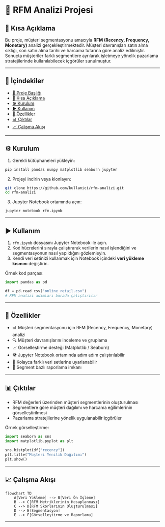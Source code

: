 # 📌 RFM Analizi Projesi

## 🔎 Kısa Açıklama
Bu proje, müşteri segmentasyonu amacıyla **RFM (Recency, Frequency, Monetary)** analizi gerçekleştirmektedir. Müşteri davranışları satın alma sıklığı, son satın alma tarihi ve harcama tutarına göre analiz edilmiştir. Sonuçta müşteriler farklı segmentlere ayrılarak işletmeye yönelik pazarlama stratejilerinde kullanılabilecek içgörüler sunulmuştur.

---

## 📂 İçindekiler
- [📌 Proje Başlığı](#-rfm-analizi-projesi)
- [🔎 Kısa Açıklama](#-kısa-açıklama)
- [⚙️ Kurulum](#️-kurulum)
- [▶️ Kullanım](#️-kullanım)
- [🌟 Özellikler](#-özellikler)
- [📊 Çıktılar](#-çıktılar)
- [📈 Çalışma Akışı](#-çalışma-akışı)

---

## ⚙️ Kurulum

1. Gerekli kütüphaneleri yükleyin:
```bash
pip install pandas numpy matplotlib seaborn jupyter
```

2. Projeyi indirin veya klonlayın:
```bash
git clone https://github.com/kullanici/rfm-analizi.git
cd rfm-analizi
```

3. Jupyter Notebook ortamında açın:
```bash
jupyter notebook rfm.ipynb
```

---

## ▶️ Kullanım

1. `rfm.ipynb` dosyasını Jupyter Notebook ile açın.  
2. Kod hücrelerini sırayla çalıştırarak verilerin nasıl işlendiğini ve segmentasyonun nasıl yapıldığını gözlemleyin.  
3. Kendi veri setinizi kullanmak için Notebook içindeki **veri yükleme kısmını** değiştirin.

Örnek kod parçası:
```python
import pandas as pd

df = pd.read_csv("online_retail.csv")
# RFM analizi adımları burada çalıştırılır
```

---

## 🌟 Özellikler

- 📊 Müşteri segmentasyonu için RFM (Recency, Frequency, Monetary) analizi
- 🔍 Müşteri davranışlarını inceleme ve gruplama
- 📈 Görselleştirme desteği (Matplotlib / Seaborn)
- 🛠 Jupyter Notebook ortamında adım adım çalıştırılabilir
- 🔗 Kolayca farklı veri setlerine uyarlanabilir
- 📑 Segment bazlı raporlama imkanı

---

## 📊 Çıktılar

- RFM değerleri üzerinden müşteri segmentlerinin oluşturulması  
- Segmentlere göre müşteri dağılımı ve harcama eğilimlerinin görselleştirilmesi  
- Pazarlama stratejilerine yönelik uygulanabilir içgörüler

Örnek görselleştirme:
```python
import seaborn as sns
import matplotlib.pyplot as plt

sns.histplot(df["recency"])
plt.title("Müşteri Yenilik Dağılımı")
plt.show()
```

---

## 📈 Çalışma Akışı

```mermaid
flowchart TD
    A[Veri Yükleme] --> B[Veri Ön İşleme]
    B --> C[RFM Metriklerinin Hesaplanması]
    C --> D[RFM Skorlarının Oluşturulması]
    D --> E[Segmentasyon]
    E --> F[Görselleştirme ve Raporlama]
```

---
